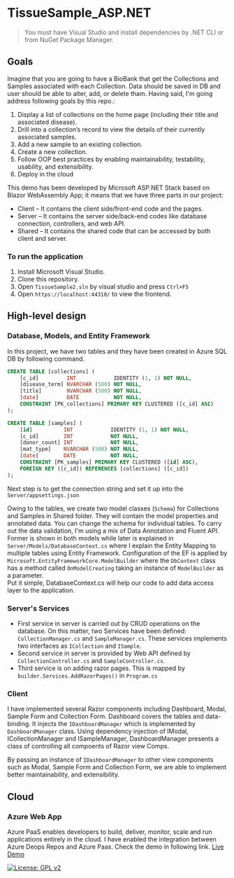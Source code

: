 
# TissueSample_ASP.NET


> You must have Visual Studio and install dependencies by .NET CLI or from NuGet Package Manager.

## Goals
Imagine that you are going to have a BioBank that get the Collections and Samples associated with each Collection. Data should be saved in DB and user should be able to alter, add, or delete tham.
Having said, I'm going address following goals by this repo.: <br> 
1. Display a list of collections on the home page (including their title and associated disease).
2. Drill into a collection’s record to view the details of their currently associated samples.
3. Add a new sample to an existing collection.
4. Create a new collection.
5. Follow OOP best practices by enabling maintainability, testability, usability, and extensibility.
6. Deploy in the cloud

This demo has been developed by Microsoft ASP.NET Stack based on Blazor WebAssembly App; it means that we have three parts in our project:
* Client – It contains the client side/front-end code and the pages.
* Server – It contains the server side/back-end codes like database connection, controllers, and web API.
* Shared – It contains the shared code that can be accessed by both client and server.
![]()

### To run the application

1. Install Microsoft Visual Studio.
2. Clone this repository.
3. Open `TissueSample2.sln` by visual studio and press `Ctrl+F5`
4. Open `https://localhost:44310/` to view the frontend.


## High-level design

### Database, Models, and Entity Framework
In this project, we have two tables and they have been created in Azure SQL DB by following command.

``` SQL
CREATE TABLE [collections] (
    [c_id]         INT            IDENTITY (1, 1) NOT NULL,
    [disease_term] NVARCHAR (500) NOT NULL,
    [title]        NVARCHAR (500) NOT NULL,
    [date]         DATE           NOT NULL,
    CONSTRAINT [PK_collections] PRIMARY KEY CLUSTERED ([c_id] ASC)
);

CREATE TABLE [samples] (
    [id]          INT            IDENTITY (1, 1) NOT NULL,
    [c_id]        INT            NOT NULL,
    [donor_count] INT            NOT NULL,
    [mat_type]    NVARCHAR (500) NOT NULL,
    [date]        DATE           NOT NULL,
    CONSTRAINT [PK_samples] PRIMARY KEY CLUSTERED ([id] ASC),
    FOREIGN KEY ([c_id]) REFERENCES [collections] ([c_id])
);
```

Next step is to get the connection string and set it up into the `Server/appsettings.json` <br>

Owing to the tables, we create two model classes (`Schema`) for Collections and Samples in Shared folder. They will contain the model properties and annotated data. You can change the schema for individual tables.
To carry out the data validation, I'm using a mix of Data Annotation and Fluent API. Former is shown in both models while later is explained in `Server/Models/DatabaseContext.cs` where I explain the Entity Mapping to multiple tables using Entity Framework.
Configuration of the EF is applied by `Microsoft.EntityFrameworkCore.ModelBuilder` where the `DbContext` class has a method called `OnModelCreating` taking an instance of `ModelBuilder` as a parameter.<br> 
Put it simple, DatabaseContext.cs will help our code to add data access layer to the application.<br>

### Server's Services
* First service in server is carried out by CRUD operations on the database. On this matter, two Services have been defined: `CollectionManager.cs` and `SampleManager.cs`. These services implements two interfaces as `ICollection` and `ISample`.
* Second service in server is provided by Web API defined by `CollectionController.cs` and `SampleController.cs`. 
* Third service is on adding razor pages. This is mapped by `builder.Services.AddRazorPages()` in `Program.cs` 

### Client
I have implemented several Razor components including Dashboard, Modal, Sample Form and Collection Form. Dashboard covers the tables and data-binding. It injects the `IDashboardManager` which is implemented by `DashboardManager` class. 
Using dependency injection of IModal, ICollectionManager and ISampleManager, DashboardManager presents a class of controlling all compoents of Razor view Comps.<br>

By passing an instance of `IDashboardManager` to other view components such as Modal, Sample Form and Collection Form, we are able to implement better maintainability, and extensibility.



## Cloud
### Azure Web App
Azure PaaS enables developers to build, deliver, monitor, scale and run applications entirely in the cloud.
I have enabled the integration between Azure Deops Repos and Azure Paas. Check the demo in following link.
<a href="https://tissuesample.azurewebsites.ne"> Live Demo</a>


[![License: GPL v2](https://img.shields.io/badge/License-GPL_v2-blue.svg)](https://www.gnu.org/licenses/old-licenses/gpl-2.0.en.html)
